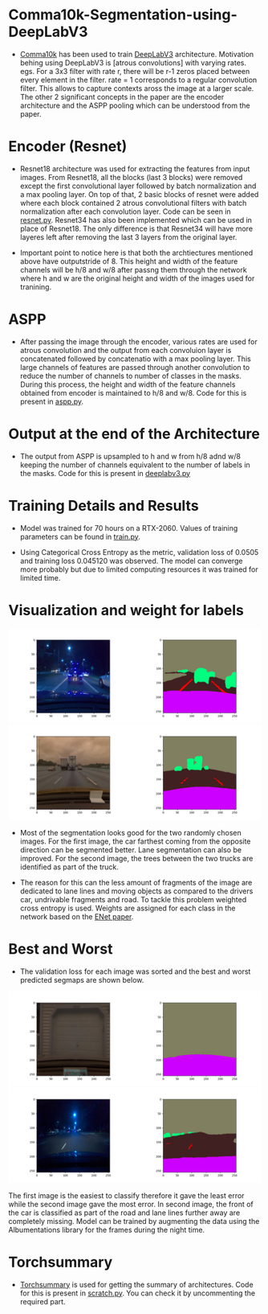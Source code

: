 # Comma10k-Segmentation-using-DeepLabV3

- [Comma10k](https://github.com/commaai/comma10k) has been used to train [DeepLabV3](https://arxiv.org/abs/1706.05587) architecture. Motivation behing using DeepLabV3 is [atrous convolutions] with varying rates. egs. For a 3x3 filter with rate r, there will be r-1 zeros placed between every element in the filter. rate = 1 corresponds to a regular convolution filter. This allows to capture contexts aross the image at a larger scale. The other 2 significant concepts in the paper are the encoder architecture and the ASPP pooling which can be understood from the paper.

# Encoder (Resnet)

- Resnet18 architecture was used for extracting the features from input images. From Resnet18, all the blocks (last 3 blocks) were removed except the first convolutional layer followed by batch normalization and a max pooling layer. On top of that, 2 basic blocks of resnet were added where each block contained  2 atrous convolutional filters with batch normalization after each convolution layer. Code can be seen in [resnet.py](https://github.com/Msarang7/Comma10k-Segmentation-using-DeepLabV3/blob/main/resnet.py). Resnet34 has also been implemented which can be used in place of Resnet18. The only difference is that Resnet34 will have more layeres left after removing the last 3 layers from the original layer.

- Important point to notice here is that both the archtiectures mentioned above have outputstride of 8. This height and width of the feature channels will be h/8 and w/8 after passng them through the network where h and w are the original height and width of the images used for tranining.

# ASPP

- After passing the image through the encoder, various rates are used for atrous convolution and the output from each convoluion layer is concatenated followed by concatenatio with a max pooling layer. This large channels of features are passed through another convolution to reduce the number of channels to number of classes in the masks. During this process, the height and width of the feature channels obtained from encoder is maintained to h/8 and w/8. Code for this is present in [aspp.py](https://github.com/Msarang7/Comma10k-Segmentation-using-DeepLabV3/blob/main/aspp.py).

# Output at the end of the Architecture

- The output from ASPP is upsampled to h and w from h/8 adnd w/8 keeping the number of channels equivalent to the number of labels in the masks. Code for this is present in [deeplabv3.py](https://github.com/Msarang7/Comma10k-Segmentation-using-DeepLabV3/blob/main/deeplabv3.py)


# Training Details and Results

- Model was trained for 70 hours on a RTX-2060. Values of training parameters can be found in [train.py](https://github.com/Msarang7/Comma10k-Segmentation-using-DeepLabV3/blob/main/train.py).

- Using Categorical Cross Entropy as the metric, validation loss of 0.0505 and training loss  0.045120 was observed. The model can converge more probably but due to limited computing resources it was trained for limited time.


# Visualization and weight for labels

![temp](https://github.com/Msarang7/Comma10k-Segmentation-using-DeepLabV3/blob/main/segmented%20results/1.jpg)
![temp](https://github.com/Msarang7/Comma10k-Segmentation-using-DeepLabV3/blob/main/segmented%20results/2.jpg)

- Most of the segmentation looks good for the two randomly chosen images. For the first image, the car farthest coming from the opposite direction can be segmented better. Lane segmentation can also be improved. For the second image, the trees between the two trucks are identified as part of the truck.

- The reason for this can the less amount of fragments of the image are dedicated to lane lines and moving objects as compared to the drivers car, undrivable fragments and road. To tackle this problem weighted cross entropy is used. Weights are assigned for each class in the network based on the [ENet paper](https://arxiv.org/abs/1606.02147).

# Best and Worst

- The validation loss for each image was sorted and the best and worst predicted segmaps are shown below. 

![temp](https://github.com/Msarang7/Comma10k-Segmentation-using-DeepLabV3/blob/main/segmented%20results/best.jpg)
![temp](https://github.com/Msarang7/Comma10k-Segmentation-using-DeepLabV3/blob/main/segmented%20results/worst.jpg)

The first image is the easiest to classify therefore it gave the least error while the second image gave the most error. In second image, the front of the car is classified as part of the road and lane lines further away are completely missing. Model can be trained by augmenting the data using the Albumentations library for the frames during the night time.

# Torchsummary

- [Torchsummary](https://github.com/sksq96/pytorch-summary) is used for getting the summary of architectures. Code for this is present in [scratch.py](https://github.com/Msarang7/Comma10k-Segmentation-using-DeepLabV3/blob/main/scratch.py). You can check it by uncommenting the required part.


















